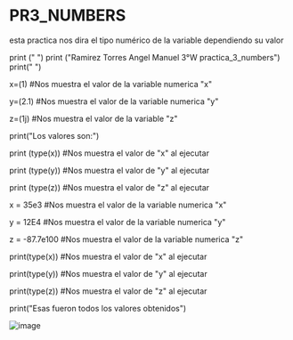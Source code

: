 # PR3_NUMBERS
esta practica nos dira el tipo numérico de la variable dependiendo su valor

print (" ")
print ("Ramirez Torres Angel Manuel 3°W practica_3_numbers")
print(" ")

x=(1) #Nos muestra el valor de la variable numerica "x"

y=(2.1) #Nos muestra el valor de la variable numerica "y"

z=(1j) #Nos muestra el valor de la variable "z"

print("Los valores son:")

print (type(x)) #Nos muestra el valor de "x" al ejecutar

print (type(y)) #Nos muestra el valor de "y" al ejecutar

print (type(z)) #Nos muestra el valor de "z" al ejecutar

x = 35e3 #Nos muestra el valor de la variable numerica "x"

y = 12E4 #Nos muestra el valor de la variable numerica "y"

z = -87.7e100 #Nos muestra el valor de la variable numerica "z"

print(type(x)) #Nos muestra el valor de "x" al ejecutar

print(type(y)) #Nos muestra el valor de "y" al ejecutar

print(type(z)) #Nos muestra el valor de "z" al ejecutar

print("Esas fueron todos los valores obtenidos")



![image](https://github.com/user-attachments/assets/caf56282-ca93-4d98-aed5-0066d7adea31)
